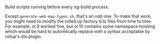 Build scripts running before every ng-build process.

Except `generate-web-map-types.sh`, that's an odd one. To make that work, you might need to modify the rolled up factory d.ts files from time to time. For example, ol 9 worked fine, but ol 10 contains some namespace hoisting which would be hard to automtically replace with a syntax acceptable by rollup's dts plugin.
